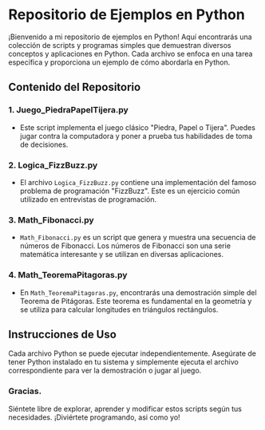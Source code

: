 # Repositorio de Ejemplos en Python

¡Bienvenido a mi repositorio de ejemplos en Python! Aquí encontrarás una colección de scripts y programas simples que demuestran diversos conceptos y aplicaciones en Python. 
Cada archivo se enfoca en una tarea específica y proporciona un ejemplo de cómo abordarla en Python.

## Contenido del Repositorio

### 1. Juego_PiedraPapelTijera.py

- Este script implementa el juego clásico "Piedra, Papel o Tijera". Puedes jugar contra la computadora y poner a prueba tus habilidades de toma de decisiones.

### 2. Logica_FizzBuzz.py

- El archivo `Logica_FizzBuzz.py` contiene una implementación del famoso problema de programación "FizzBuzz". Este es un ejercicio común utilizado en entrevistas de programación.

### 3. Math_Fibonacci.py

- `Math_Fibonacci.py` es un script que genera y muestra una secuencia de números de Fibonacci. Los números de Fibonacci son una serie matemática interesante y se utilizan en diversas aplicaciones.

### 4. Math_TeoremaPitagoras.py

- En `Math_TeoremaPitagoras.py`, encontrarás una demostración simple del Teorema de Pitágoras. Este teorema es fundamental en la geometría y se utiliza para calcular longitudes en triángulos rectángulos.

## Instrucciones de Uso

Cada archivo Python se puede ejecutar independientemente. Asegúrate de tener Python instalado en tu sistema y simplemente ejecuta el archivo correspondiente para ver la demostración o jugar al juego.

### Gracias.
Siéntete libre de explorar, aprender y modificar estos scripts según tus necesidades. ¡Diviértete programando, asi como yo!
